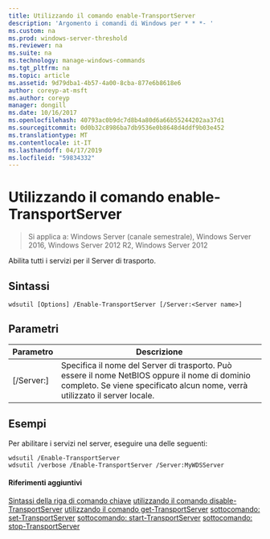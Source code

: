 ```yaml
---
title: Utilizzando il comando enable-TransportServer
description: 'Argomento i comandi di Windows per * * *- '
ms.custom: na
ms.prod: windows-server-threshold
ms.reviewer: na
ms.suite: na
ms.technology: manage-windows-commands
ms.tgt_pltfrm: na
ms.topic: article
ms.assetid: 9d79dba1-4b57-4a00-8cba-877e6b8618e6
author: coreyp-at-msft
ms.author: coreyp
manager: dongill
ms.date: 10/16/2017
ms.openlocfilehash: 40793ac0b9dc7d8b4a80d6a66b55244202aa37d1
ms.sourcegitcommit: 0d0b32c8986ba7db9536e0b8648d4ddf9b03e452
ms.translationtype: MT
ms.contentlocale: it-IT
ms.lasthandoff: 04/17/2019
ms.locfileid: "59834332"
---
```

# <a name="using-the-enable-transportserver-command"></a>Utilizzando il comando enable-TransportServer

>Si applica a: Windows Server (canale semestrale), Windows Server 2016, Windows Server 2012 R2, Windows Server 2012

Abilita tutti i servizi per il Server di trasporto.
## <a name="syntax"></a>Sintassi
```
wdsutil [Options] /Enable-TransportServer [/Server:<Server name>]
```
## <a name="parameters"></a>Parametri
|Parametro|Descrizione|
|-------|--------|
|[/Server:<Server name>]|Specifica il nome del Server di trasporto. Può essere il nome NetBIOS oppure il nome di dominio completo. Se viene specificato alcun nome, verrà utilizzato il server locale.|
## <a name="BKMK_examples"></a>Esempi
Per abilitare i servizi nel server, eseguire una delle seguenti:
```
wdsutil /Enable-TransportServer
wdsutil /verbose /Enable-TransportServer /Server:MyWDSServer
```
#### <a name="additional-references"></a>Riferimenti aggiuntivi
[Sintassi della riga di comando chiave](command-line-syntax-key.md)
[utilizzando il comando disable-TransportServer](using-the-disable-transportserver-command.md)
[utilizzando il comando get-TransportServer](using-the-get-transportserver-command.md)
[sottocomando: set-TransportServer](subcommand-set-transportserver.md)
[sottocomando: start-TransportServer](subcommand-start-transportserver.md)
[sottocomando: stop-TransportServer](subcommand-stop-transportserver.md)

